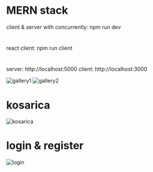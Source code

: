 # MERN stack
client & server with concurrently:   npm run dev
#
react client:  npm run client
#
server:  http://localhost:5000
client:  http://localhost:3000

![gallery1](https://user-images.githubusercontent.com/56175479/108635939-73a9a400-7482-11eb-8e67-f7d25b69c8fb.png)
![gallery2](https://user-images.githubusercontent.com/56175479/108635942-773d2b00-7482-11eb-8e79-dcf40dc70a39.png)

# kosarica
![kosarica](https://user-images.githubusercontent.com/56175479/108635944-7b694880-7482-11eb-82aa-c5b6e9031c3f.png)
# login & register
![login](https://user-images.githubusercontent.com/56175479/108635945-7c01df00-7482-11eb-9e68-a4a666ee67a5.png)
